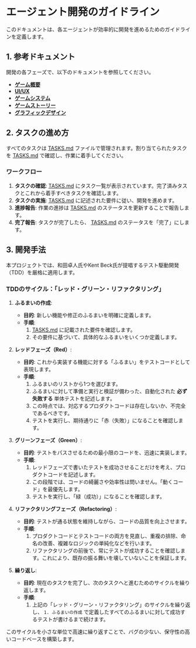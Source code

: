 # エージェント開発のガイドライン

このドキュメントは、各エージェントが効率的に開発を進めるためのガイドラインを定義します。

## 1. 参考ドキュメント

開発の各フェーズで、以下のドキュメントを参照してください。

*   **[ゲーム概要](docs/dev/概要.md)**
*   **[UI/UX](docs/dev/UIUX.md)**
*   **[ゲームシステム](docs/dev/システム.md)**
*   **[ゲームストーリー](docs/dev/ストーリー.md)**
*   **[グラフィックデザイン](docs/dev/デザイン.md)**

## 2. タスクの進め方

すべてのタスクは [TASKS.md](TASKS.md) ファイルで管理されます。割り当てられたタスクを [TASKS.md](TASKS.md) で確認し、作業に着手してください。

### ワークフロー

1.  **タスクの確認**: [TASKS.md](TASKS.md) にタスク一覧が表示されています。完了済みタスクとこれから着手すべきタスクを確認します。
2.  **タスクの実施**: [TASKS.md](TASKS.md) に記述された要件に従い、開発を進めます。
3.  **進捗報告**: 作業の進捗は [TASKS.md](TASKS.md) のステータスを更新することで報告します。
4.  **完了報告**: タスクが完了したら、 [TASKS.md](TASKS.md) のステータスを「完了」にします。

## 3. 開発手法

本プロジェクトでは、和田卓人氏やKent Beck氏が提唱するテスト駆動開発（TDD）を厳格に適用します。

### TDDのサイクル：「レッド・グリーン・リファクタリング」

1.  **ふるまいの作成**:
    *   **目的**: 新しい機能や修正のふるまいを明確に定義します。
    *   **手順**:
        1.  [TASKS.md](TASKS.md) に記載された要件を確認します。
        2.  その要件に基づいて、具体的なふるまいをいくつか定義します。

2.  **レッドフェーズ（Red）**:
    *   **目的**: これから実装する機能に対する「ふるまい」をテストコードとして表現します。
    *   **手順**:
        1.  ふるまいのリストから1つを選びます。
        2.  ふるまいに対して準備と実行と検証が備わった、自動化された **必ず失敗する** 単体テストを記述します。
        3.  この時点では、対応するプロダクトコードは存在しないか、不完全であるべきです。
        4.  テストを実行し、期待通りに「赤（失敗）」になることを確認します。

3.  **グリーンフェーズ（Green）**:
    *   **目的**: テストをパスさせるための最小限のコードを、迅速に実装します。
    *   **手順**:
        1.  レッドフェーズで書いたテストを成功させることだけを考え、プロダクトコードを記述します。
        2.  この段階では、コードの綺麗さや効率性は問いません。「動くコード」を最優先します。
        3.  テストを実行し、「緑（成功）」になることを確認します。

4.  **リファクタリングフェーズ（Refactoring）**:
    *   **目的**: テストが通る状態を維持しながら、コードの品質を向上させます。
    *   **手順**:
        1.  プロダクトコードとテストコードの両方を見直し、重複の排除、命名の改善、複雑なロジックの単純化などを行います。
        2.  リファクタリングの前後で、常にテストが成功することを確認します。これにより、既存の振る舞いを壊していないことを保証します。

5.  **繰り返し**:
    *   **目的**: 現在のタスクを完了し、次のタスクへと進むためのサイクルを繰り返します。
    *   **手順**:
        1.  上記の「レッド・グリーン・リファクタリング」のサイクルを繰り返し、 `1. ふるまいの作成` で定義したすべてのふるまいに対して成功するテストが書けるまで続けます。

このサイクルを小さな単位で高速に繰り返すことで、バグの少ない、保守性の高いコードベースを構築します。
